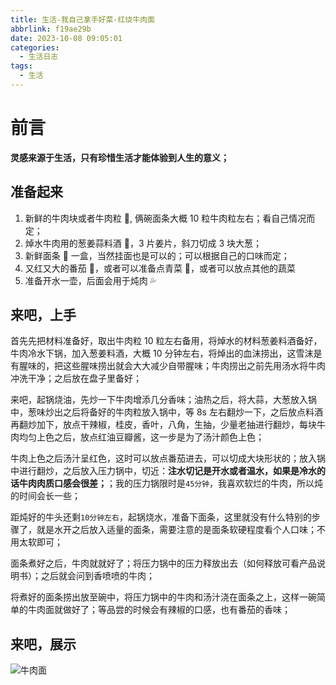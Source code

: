 ```yaml
---
title: 生活-我自己拿手好菜-红烧牛肉面
abbrlink: f19ae29b
date: 2023-10-08 09:05:01
categories: 
  - 生活日志
tags:
  - 生活
---
```


# 前言

**灵感来源于生活，只有珍惜生活才能体验到人生的意义；**

## 准备起来

1. 新鲜的牛肉块或者牛肉粒 🥩, 俩碗面条大概 10 粒牛肉粒左右；看自己情况而定；
2. 焯水牛肉用的葱姜蒜料酒 🍷，3 片姜片，斜刀切成 3 块大葱；
3. 新鲜面条 🍜 一盒，当然挂面也是可以的；可以根据自己的口味而定；
4. 又红又大的番茄 🍅，或者可以准备点青菜 🥬，或者可以放点其他的蔬菜
5. 准备开水一壶，后面会用于炖肉 💦

## 来吧，上手

首先先把材料准备好，取出牛肉粒 10 粒左右备用，将焯水的材料葱姜料酒备好，牛肉冷水下锅，加入葱姜料酒，大概 10 分钟左右，将焯出的血沫捞出，这雪沫是有腥味的，把这些腥味捞出就会大大减少自带腥味；牛肉捞出之前先用汤水将牛肉冲洗干净；之后放在盘子里备好；

来吧，起锅烧油，先炒一下牛肉增添几分香味；油热之后，将大蒜，大葱放入锅中，葱味炒出之后将备好的牛肉粒放入锅中，等 8s 左右翻炒一下，之后放点料酒再翻炒加下，放点干辣椒，桂皮，香叶，八角，生抽，少量老抽进行翻炒，每块牛肉均匀上色之后，放点红油豆瓣酱，这一步是为了汤汁颜色上色；

牛肉上色之后汤汁呈红色，这时可以放点番茄进去，可以切成大块形状的；放入锅中进行翻炒，之后放入压力锅中，切近：**注水切记是开水或者温水，如果是冷水的话牛肉肉质口感会很差；**；我的压力锅限时是`45分钟`，我喜欢软烂的牛肉，所以炖的时间会长一些；

距炖好的牛头还剩`10分钟左右`，起锅烧水，准备下面条，这里就没有什么特别的步骤了，就是水开之后放入适量的面条，需要注意的是面条软硬程度看个人口味；不用太软即可；

面条煮好之后，牛肉就就好了；将压力锅中的压力释放出去（如何释放可看产品说明书）；之后就会问到香喷喷的牛肉；

将煮好的面条捞出放至碗中，将压力锅中的牛肉和汤汁浇在面条之上，这样一碗简单的牛肉面就做好了；等品尝的时候会有辣椒的口感，也有番茄的香味；

## 来吧，展示

![牛肉面](https://www.wangzevw.com/cdn-file/images/life_food_1.jpeg)

